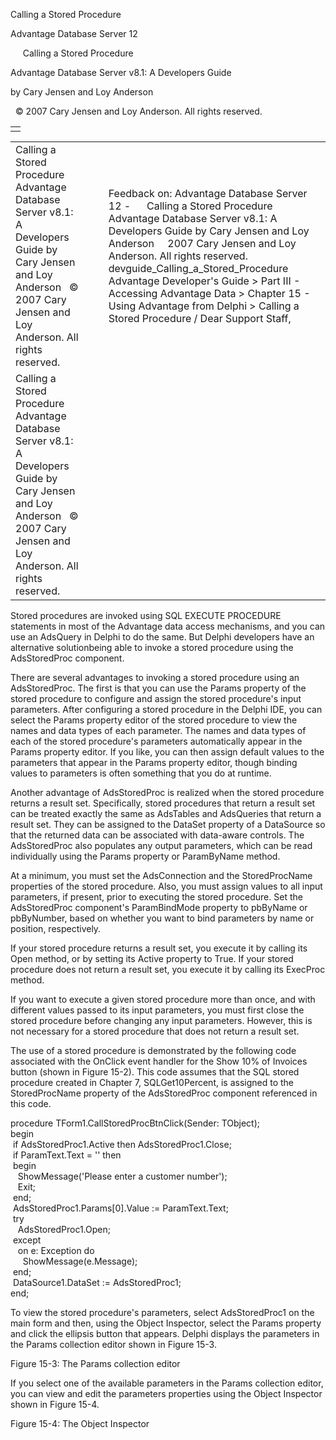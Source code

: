 Calling a Stored Procedure




Advantage Database Server 12  

     Calling a Stored Procedure

Advantage Database Server v8.1: A Developers Guide

by Cary Jensen and Loy Anderson

  © 2007 Cary Jensen and Loy Anderson. All rights reserved.

|  |
| --- |
|  |

|  |  |  |  |  |
| --- | --- | --- | --- | --- |
| Calling a Stored Procedure  Advantage Database Server v8.1: A Developers Guide  by Cary Jensen and Loy Anderson    © 2007 Cary Jensen and Loy Anderson. All rights reserved. |  |  | Feedback on: Advantage Database Server 12 -      Calling a Stored Procedure Advantage Database Server v8.1: A Developers Guide by Cary Jensen and Loy Anderson     2007 Cary Jensen and Loy Anderson. All rights reserved. devguide\_Calling\_a\_Stored\_Procedure Advantage Developer's Guide > Part III - Accessing Advantage Data > Chapter 15 - Using Advantage from Delphi > Calling a Stored Procedure / Dear Support Staff, |  |
| Calling a Stored Procedure  Advantage Database Server v8.1: A Developers Guide  by Cary Jensen and Loy Anderson    © 2007 Cary Jensen and Loy Anderson. All rights reserved. |  |  |  |  |

Stored procedures are invoked using SQL EXECUTE PROCEDURE statements in most of the Advantage data access mechanisms, and you can use an AdsQuery in Delphi to do the same. But Delphi developers have an alternative solutionbeing able to invoke a stored procedure using the AdsStoredProc component.

There are several advantages to invoking a stored procedure using an AdsStoredProc. The first is that you can use the Params property of the stored procedure to configure and assign the stored procedure's input parameters. After configuring a stored procedure in the Delphi IDE, you can select the Params property editor of the stored procedure to view the names and data types of each parameter. The names and data types of each of the stored procedure's parameters automatically appear in the Params property editor. If you like, you can then assign default values to the parameters that appear in the Params property editor, though binding values to parameters is often something that you do at runtime.

Another advantage of AdsStoredProc is realized when the stored procedure returns a result set. Specifically, stored procedures that return a result set can be treated exactly the same as AdsTables and AdsQueries that return a result set. They can be assigned to the DataSet property of a DataSource so that the returned data can be associated with data-aware controls. The AdsStoredProc also populates any output parameters, which can be read individually using the Params property or ParamByName method.

At a minimum, you must set the AdsConnection and the StoredProcName properties of the stored procedure. Also, you must assign values to all input parameters, if present, prior to executing the stored procedure. Set the AdsStoredProc component's ParamBindMode property to pbByName or pbByNumber, based on whether you want to bind parameters by name or position, respectively.

If your stored procedure returns a result set, you execute it by calling its Open method, or by setting its Active property to True. If your stored procedure does not return a result set, you execute it by calling its ExecProc method.

If you want to execute a given stored procedure more than once, and with different values passed to its input parameters, you must first close the stored procedure before changing any input parameters. However, this is not necessary for a stored procedure that does not return a result set.

The use of a stored procedure is demonstrated by the following code associated with the OnClick event handler for the Show 10% of Invoices button (shown in Figure 15-2). This code assumes that the SQL stored procedure created in Chapter 7, SQLGet10Percent, is assigned to the StoredProcName property of the AdsStoredProc component referenced in this code.

procedure TForm1.CallStoredProcBtnClick(Sender: TObject);  
begin  
  if AdsStoredProc1.Active then AdsStoredProc1.Close;  
  if ParamText.Text = '' then  
  begin  
    ShowMessage('Please enter a customer number');  
    Exit;  
  end;  
  AdsStoredProc1.Params[0].Value := ParamText.Text;  
  try  
    AdsStoredProc1.Open;  
  except  
    on e: Exception do  
      ShowMessage(e.Message);  
  end;  
  DataSource1.DataSet := AdsStoredProc1;  
end;

To view the stored procedure's parameters, select AdsStoredProc1 on the main form and then, using the Object Inspector, select the Params property and click the ellipsis button that appears. Delphi displays the parameters in the Params collection editor shown in Figure 15-3.

Figure 15-3: The Params collection editor

If you select one of the available parameters in the Params collection editor, you can view and edit the parameters properties using the Object Inspector shown in Figure 15-4.

Figure 15-4: The Object Inspector